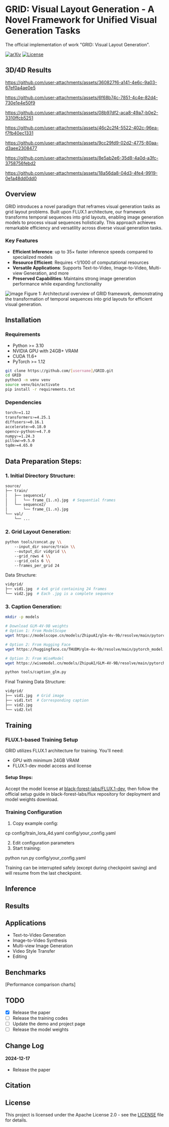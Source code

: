# GRID: Visual Layout Generation - A Novel Framework for Unified Visual Generation Tasks
The official implementation of work "GRID: Visual Layout Generation".

[![arXiv](https://img.shields.io/badge/arXiv-[paper_id]-b31b1b.svg)](https://arxiv.org/abs/[paper_id])
[![License](https://img.shields.io/badge/License-Apache%202.0-blue.svg)](https://opensource.org/licenses/Apache-2.0)

## 3D/4D Results

https://github.com/user-attachments/assets/360827f6-a141-4e6c-9a03-67ef0a4ae0e5

https://github.com/user-attachments/assets/6f68b74c-7851-4c4e-82d4-730e1e4e50f9

https://github.com/user-attachments/assets/08b97df2-aca8-49a7-b0e2-3310ffcb5251

https://github.com/user-attachments/assets/46c2c2f4-5522-402c-96ea-f7fb40ec1331

https://github.com/user-attachments/assets/9cc29fd9-02d2-4775-80aa-d3aee2308477

https://github.com/user-attachments/assets/8e5ab2e6-35d8-4a0d-a3fc-3758756febd2

https://github.com/user-attachments/assets/18a56da8-04d3-4fe4-9919-0e1a48dd0dd0



## Overview
GRID introduces a novel paradigm that reframes visual generation tasks as grid layout problems. Built upon FLUX.1 architecture, our framework transforms temporal sequences into grid layouts, enabling image generation models to process visual sequences holistically. This approach achieves remarkable efficiency and versatility across diverse visual generation tasks.

### Key Features
- **Efficient Inference**: up to 35× faster inference speeds compared to specialized models
- **Resource Efficient**: Requires <1/1000 of computational resources  
- **Versatile Applications**: Supports Text-to-Video, Image-to-Video, Multi-view Generation, and more
- **Preserved Capabilities**: Maintains strong image generation performance while expanding functionality

![image](https://github.com/user-attachments/assets/e9f42567-5d73-4ba2-9479-740dd1155171)
Figure 1: Architectural overview of GRID framework, demonstrating the transformation of temporal sequences into grid layouts for efficient visual generation.

## Installation

### Requirements
- Python >= 3.10
- NVIDIA GPU with 24GB+ VRAM
- CUDA 11.6+
- PyTorch >= 1.12


```bash
git clone https://github.com/[username]/GRID.git
cd GRID
python3 -m venv venv
source venv/bin/activate
pip install -r requirements.txt
```

### Dependencies
```bash
torch>=1.12
transformers>=4.25.1
diffusers>=0.16.1
accelerate>=0.18.0
opencv-python>=4.7.0
numpy>=1.24.3
pillow>=9.5.0
tqdm>=4.65.0
```

## Data Preparation Steps:

### 1. Initial Directory Structure:
```bash
source/
├── train/
│   ├── sequence1/
│   │   └── frame_{1..n}.jpg  # Sequential frames 
│   └── sequence2/
│       └── frame_{1..n}.jpg
└── val/
    └── ...
```
### 2. Grid Layout Generation:
```bash
python tools/concat.py \\
    --input_dir source/train \\
    --output_dir vidgrid \\
    --grid_rows 4 \\
    --grid_cols 6 \\
    --frames_per_grid 24
```
Data Structure:
```bash
vidgrid/
├── vid1.jpg  # 4x6 grid containing 24 frames
└── vid2.jpg  # Each .jpg is a complete sequence
```


### 3. Caption Generation:

```bash
mkdir -p models

# Download GLM-4V-9B weights
# Option 1: From ModelScope
wget https://modelscope.cn/models/ZhipuAI/glm-4v-9b/resolve/main/pytorch_model.bin -O models/glm-4v-9b.bin

# Option 2: From Hugging Face
wget https://huggingface.co/THUDM/glm-4v-9b/resolve/main/pytorch_model.bin -O models/glm-4v-9b.bin

# Option 3: From WiseModel
wget https://wisemodel.cn/models/ZhipuAI/GLM-4V-9B/resolve/main/pytorch_model.bin -O models/glm-4v-9b.bin

python tools/caption_glm.py
```

Final Training Data Structure:
```bash
vidgrid/
├── vid1.jpg  # Grid image
├── vid1.txt  # Corresponding caption
├── vid2.jpg
└── vid2.txt
```
## Training

### FLUX.1-based Training Setup

GRID utilizes FLUX.1 architecture for training. You'll need:
- GPU with minimum 24GB VRAM
- FLUX.1-dev model access and license

#### Setup Steps:
Accept the model license at [black-forest-labs/FLUX.1-dev](https://huggingface.co/black-forest-labs/FLUX.1-dev), then follow the official setup guide in black-forest-labs/flux repository for deployment and model weights download.

### Training Configuration
1. Copy example config:

cp config/train_lora_4d.yaml config/your_config.yaml

2. Edit configuration parameters
3. Start training:

python run.py config/your_config.yaml

Training can be interrupted safely (except during checkpoint saving) and will resume from the last checkpoint.

## Inference


## Results


## Applications
- Text-to-Video Generation
- Image-to-Video Synthesis
- Multi-view Image Generation
- Video Style Transfer
- Editing

## Benchmarks
[Performance comparison charts]

## TODO
- [x] Release the paper
- [ ] Release the training codes
- [ ] Update the demo and project page
- [ ] Release the model weights

## Change Log

#### 2024-12-17
- Release the paper

## Citation


## License
This project is licensed under the Apache License 2.0 - see the [LICENSE](LICENSE) file for details.
